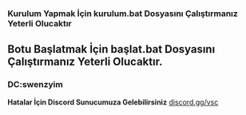 ### Kurulum Yapmak İçin kurulum.bat Dosyasını Çalıştırmanız Yeterli Olucaktır
## Botu Başlatmak İçin başlat.bat Dosyasını Çalıştırmanız Yeterli Olucaktır.

### DC:swenzyim

**Hatalar İçin Discord Sunucumuza Gelebilirsiniz**
[discord.gg/vsc](https://www.discord.gg/siyahbeyaz)
